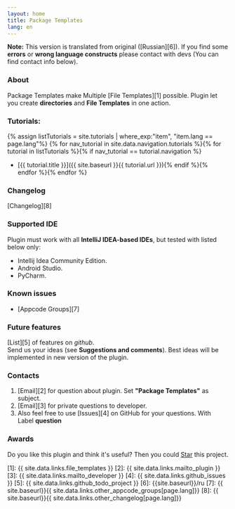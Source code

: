 ```yaml
---
layout: home
title: Package Templates
lang: en
---
```


**Note:** This version is translated from original ([Russian][6]). If you find some **errors** or **wrong language constructs** please contact with devs (You can find contact info below).

### About
Package Templates make Multiple [File Templates][1] possible. Plugin let you create **directories** and **File Templates** in one action.

### Tutorials:
{% assign listTutorials = site.tutorials | where_exp:"item", "item.lang == page.lang"%}
{% for nav_tutorial in site.data.navigation.tutorials %}{% for tutorial in listTutorials %}{% if nav_tutorial == tutorial.navigation %}
* [{{ tutorial.title }}]({{ site.baseurl }}{{ tutorial.url }}){% endif %}{% endfor %}{% endfor %}

### Changelog
[Changelog][8]

### Supported IDE
Plugin must work with all **IntelliJ IDEA-based IDEs**, but tested with listed below only:

* Intellij Idea Community Edition.
* Android Studio.
* PyCharm.

### Known issues
* [Appcode Groups][7]

### Future features
[List][5] of features on *github*.<br>
Send us your ideas (see **Suggestions and comments**). Best ideas will be implemented in new version of the plugin.

### Contacts

1. [Email][2] for question about plugin. Set **"Package Templates"** as subject.
2. [Email][3] for private questions to developer.
3. Also feel free to use [Issues][4] on GitHub for your questions. With Label **question**

### Awards
Do you like this plugin and think it's useful? Then you could <a class="github-button" href="https://github.com/CeH9/PackageTemplates" data-icon="octicon-star" data-count-href="/CeH9/PackageTemplates/stargazers" data-count-api="/repos/CeH9/PackageTemplates#stargazers_count" data-count-aria-label="# stargazers on GitHub" aria-label="Star CeH9/PackageTemplates on GitHub">Star</a> this project.

[1]: {{ site.data.links.file_templates }}
[2]: {{ site.data.links.mailto_plugin }}
[3]: {{ site.data.links.mailto_developer }}
[4]: {{ site.data.links.github_issues }}
[5]: {{ site.data.links.github_todo_project }}
[6]: {{site.baseurl}}/ru
[7]: {{ site.baseurl}}{{ site.data.links.other_appcode_groups[page.lang]}}
[8]: {{ site.baseurl}}{{ site.data.links.other_changelog[page.lang]}}